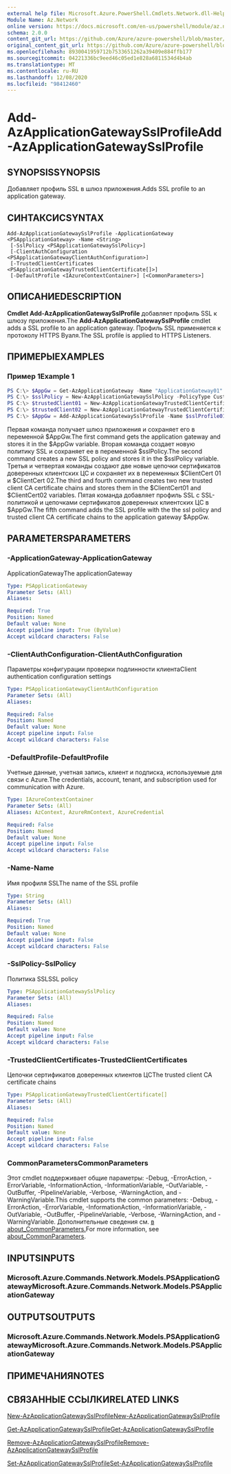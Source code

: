 ```yaml
---
external help file: Microsoft.Azure.PowerShell.Cmdlets.Network.dll-Help.xml
Module Name: Az.Network
online version: https://docs.microsoft.com/en-us/powershell/module/az.network/add-azapplicationgatewaysslprofile
schema: 2.0.0
content_git_url: https://github.com/Azure/azure-powershell/blob/master/src/Network/Network/help/Add-AzApplicationGatewaySslProfile.md
original_content_git_url: https://github.com/Azure/azure-powershell/blob/master/src/Network/Network/help/Add-AzApplicationGatewaySslProfile.md
ms.openlocfilehash: 8930041959712b7533651262a39409e884ffb177
ms.sourcegitcommit: 04221336bc9eed46c05ed1e828a6811534d4b4ab
ms.translationtype: MT
ms.contentlocale: ru-RU
ms.lasthandoff: 12/08/2020
ms.locfileid: "98412460"
---
```

# <span data-ttu-id="1295d-101">Add-AzApplicationGatewaySslProfile</span><span class="sxs-lookup"><span data-stu-id="1295d-101">Add-AzApplicationGatewaySslProfile</span></span>

## <span data-ttu-id="1295d-102">SYNOPSIS</span><span class="sxs-lookup"><span data-stu-id="1295d-102">SYNOPSIS</span></span>
<span data-ttu-id="1295d-103">Добавляет профиль SSL в шлюз приложения.</span><span class="sxs-lookup"><span data-stu-id="1295d-103">Adds SSL profile to an application gateway.</span></span>

## <span data-ttu-id="1295d-104">СИНТАКСИС</span><span class="sxs-lookup"><span data-stu-id="1295d-104">SYNTAX</span></span>

```
Add-AzApplicationGatewaySslProfile -ApplicationGateway <PSApplicationGateway> -Name <String>
 [-SslPolicy <PSApplicationGatewaySslPolicy>]
 [-ClientAuthConfiguration <PSApplicationGatewayClientAuthConfiguration>]
 [-TrustedClientCertificates <PSApplicationGatewayTrustedClientCertificate[]>]
 [-DefaultProfile <IAzureContextContainer>] [<CommonParameters>]
```

## <span data-ttu-id="1295d-105">ОПИСАНИЕ</span><span class="sxs-lookup"><span data-stu-id="1295d-105">DESCRIPTION</span></span>
<span data-ttu-id="1295d-106">**Cmdlet Add-AzApplicationGatewaySslProfile** добавляет профиль SSL к шлюзу приложения.</span><span class="sxs-lookup"><span data-stu-id="1295d-106">The **Add-AzApplicationGatewaySslProfile** cmdlet adds a SSL profile to an application gateway.</span></span> <span data-ttu-id="1295d-107">Профиль SSL применяется к протоколу HTTPS Вуаля.</span><span class="sxs-lookup"><span data-stu-id="1295d-107">The SSL profile is applied to HTTPS Listeners.</span></span>

## <span data-ttu-id="1295d-108">ПРИМЕРЫ</span><span class="sxs-lookup"><span data-stu-id="1295d-108">EXAMPLES</span></span>

### <span data-ttu-id="1295d-109">Пример 1</span><span class="sxs-lookup"><span data-stu-id="1295d-109">Example 1</span></span>
```powershell
PS C:\> $AppGw = Get-AzApplicationGateway -Name "ApplicationGateway01" -ResourceGroupName "ResourceGroup01"
PS C:\> $sslPolicy = New-AzApplicationGatewaySslPolicy -PolicyType Custom -MinProtocolVersion TLSv1_1 -CipherSuite "TLS_ECDHE_ECDSA_WITH_AES_128_GCM_SHA256", "TLS_ECDHE_ECDSA_WITH_AES_256_GCM_SHA384", "TLS_ECDHE_RSA_WITH_AES_128_CBC_SHA", "TLS_RSA_WITH_AES_128_GCM_SHA256"
PS C:\> $trustedClient01 = New-AzApplicationGatewayTrustedClientCertificate -Name "ClientCert01" -CertificateFile "C:\clientCAChain1.cer"
PS C:\> $trustedClient02 = New-AzApplicationGatewayTrustedClientCertificate -Name "ClientCert02" -CertificateFile "C:\clientCAChain2.cer"
PS C:\> $AppGw = Add-AzApplicationGatewaySslProfile -Name $sslProfile01Name -ApplicationGateway $AppGw -SslPolicy $sslPolicy -TrustedClientCertificates $trustedClient01,$trustedClient02
```

<span data-ttu-id="1295d-110">Первая команда получает шлюз приложения и сохраняет его в переменной $AppGw.</span><span class="sxs-lookup"><span data-stu-id="1295d-110">The first command gets the application gateway and stores it in the $AppGw variable.</span></span>
<span data-ttu-id="1295d-111">Вторая команда создает новую политику SSL и сохраняет ее в переменной $sslPolicy.</span><span class="sxs-lookup"><span data-stu-id="1295d-111">The second command creates a new SSL policy and stores it in the $sslPolicy variable.</span></span>
<span data-ttu-id="1295d-112">Третья и четвертая команды создают две новые цепочки сертификатов доверенных клиентских ЦС и сохраняет их в переменных $ClientCert 01 и $ClientCert 02.</span><span class="sxs-lookup"><span data-stu-id="1295d-112">The third and fourth command creates two new trusted client CA certificate chains and stores them in the $ClientCert01 and $ClientCert02 variables.</span></span>
<span data-ttu-id="1295d-113">Пятая команда добавляет профиль SSL с SSL-политикой и цепочками сертификатов доверенных клиентских ЦС в $AppGw.</span><span class="sxs-lookup"><span data-stu-id="1295d-113">The fifth command adds the SSL profile with the the ssl policy and trusted client CA certificate chains to the application gateway $AppGw.</span></span>

## <span data-ttu-id="1295d-114">PARAMETERS</span><span class="sxs-lookup"><span data-stu-id="1295d-114">PARAMETERS</span></span>

### <span data-ttu-id="1295d-115">-ApplicationGateway</span><span class="sxs-lookup"><span data-stu-id="1295d-115">-ApplicationGateway</span></span>
<span data-ttu-id="1295d-116">ApplicationGateway</span><span class="sxs-lookup"><span data-stu-id="1295d-116">The applicationGateway</span></span>

```yaml
Type: PSApplicationGateway
Parameter Sets: (All)
Aliases:

Required: True
Position: Named
Default value: None
Accept pipeline input: True (ByValue)
Accept wildcard characters: False
```

### <span data-ttu-id="1295d-117">-ClientAuthConfiguration</span><span class="sxs-lookup"><span data-stu-id="1295d-117">-ClientAuthConfiguration</span></span>
<span data-ttu-id="1295d-118">Параметры конфигурации проверки подлинности клиента</span><span class="sxs-lookup"><span data-stu-id="1295d-118">Client authentication configuration settings</span></span>

```yaml
Type: PSApplicationGatewayClientAuthConfiguration
Parameter Sets: (All)
Aliases:

Required: False
Position: Named
Default value: None
Accept pipeline input: False
Accept wildcard characters: False
```

### <span data-ttu-id="1295d-119">-DefaultProfile</span><span class="sxs-lookup"><span data-stu-id="1295d-119">-DefaultProfile</span></span>
<span data-ttu-id="1295d-120">Учетные данные, учетная запись, клиент и подписка, используемые для связи с Azure.</span><span class="sxs-lookup"><span data-stu-id="1295d-120">The credentials, account, tenant, and subscription used for communication with Azure.</span></span>

```yaml
Type: IAzureContextContainer
Parameter Sets: (All)
Aliases: AzContext, AzureRmContext, AzureCredential

Required: False
Position: Named
Default value: None
Accept pipeline input: False
Accept wildcard characters: False
```

### <span data-ttu-id="1295d-121">-Name</span><span class="sxs-lookup"><span data-stu-id="1295d-121">-Name</span></span>
<span data-ttu-id="1295d-122">Имя профиля SSL</span><span class="sxs-lookup"><span data-stu-id="1295d-122">The name of the SSL profile</span></span>

```yaml
Type: String
Parameter Sets: (All)
Aliases:

Required: True
Position: Named
Default value: None
Accept pipeline input: False
Accept wildcard characters: False
```

### <span data-ttu-id="1295d-123">-SslPolicy</span><span class="sxs-lookup"><span data-stu-id="1295d-123">-SslPolicy</span></span>
<span data-ttu-id="1295d-124">Политика SSL</span><span class="sxs-lookup"><span data-stu-id="1295d-124">SSL policy</span></span>

```yaml
Type: PSApplicationGatewaySslPolicy
Parameter Sets: (All)
Aliases:

Required: False
Position: Named
Default value: None
Accept pipeline input: False
Accept wildcard characters: False
```

### <span data-ttu-id="1295d-125">-TrustedClientCertificates</span><span class="sxs-lookup"><span data-stu-id="1295d-125">-TrustedClientCertificates</span></span>
<span data-ttu-id="1295d-126">Цепочки сертификатов доверенных клиентов ЦС</span><span class="sxs-lookup"><span data-stu-id="1295d-126">The trusted client CA certificate chains</span></span>

```yaml
Type: PSApplicationGatewayTrustedClientCertificate[]
Parameter Sets: (All)
Aliases:

Required: False
Position: Named
Default value: None
Accept pipeline input: False
Accept wildcard characters: False
```

### <span data-ttu-id="1295d-127">CommonParameters</span><span class="sxs-lookup"><span data-stu-id="1295d-127">CommonParameters</span></span>
<span data-ttu-id="1295d-128">Этот cmdlet поддерживает общие параметры: -Debug, -ErrorAction, -ErrorVariable, -InformationAction, -InformationVariable, -OutVariable, -OutBuffer, -PipelineVariable, -Verbose, -WarningAction, and -WarningVariable.</span><span class="sxs-lookup"><span data-stu-id="1295d-128">This cmdlet supports the common parameters: -Debug, -ErrorAction, -ErrorVariable, -InformationAction, -InformationVariable, -OutVariable, -OutBuffer, -PipelineVariable, -Verbose, -WarningAction, and -WarningVariable.</span></span> <span data-ttu-id="1295d-129">Дополнительные сведения см. [в about_CommonParameters.](http://go.microsoft.com/fwlink/?LinkID=113216)</span><span class="sxs-lookup"><span data-stu-id="1295d-129">For more information, see [about_CommonParameters](http://go.microsoft.com/fwlink/?LinkID=113216).</span></span>

## <span data-ttu-id="1295d-130">INPUTS</span><span class="sxs-lookup"><span data-stu-id="1295d-130">INPUTS</span></span>

### <span data-ttu-id="1295d-131">Microsoft.Azure.Commands.Network.Models.PSApplicationGateway</span><span class="sxs-lookup"><span data-stu-id="1295d-131">Microsoft.Azure.Commands.Network.Models.PSApplicationGateway</span></span>

## <span data-ttu-id="1295d-132">OUTPUTS</span><span class="sxs-lookup"><span data-stu-id="1295d-132">OUTPUTS</span></span>

### <span data-ttu-id="1295d-133">Microsoft.Azure.Commands.Network.Models.PSApplicationGateway</span><span class="sxs-lookup"><span data-stu-id="1295d-133">Microsoft.Azure.Commands.Network.Models.PSApplicationGateway</span></span>

## <span data-ttu-id="1295d-134">ПРИМЕЧАНИЯ</span><span class="sxs-lookup"><span data-stu-id="1295d-134">NOTES</span></span>

## <span data-ttu-id="1295d-135">СВЯЗАННЫЕ ССЫЛКИ</span><span class="sxs-lookup"><span data-stu-id="1295d-135">RELATED LINKS</span></span>

[<span data-ttu-id="1295d-136">New-AzApplicationGatewaySslProfile</span><span class="sxs-lookup"><span data-stu-id="1295d-136">New-AzApplicationGatewaySslProfile</span></span>](./New-AzApplicationGatewaySslProfile.md)

[<span data-ttu-id="1295d-137">Get-AzApplicationGatewaySslProfile</span><span class="sxs-lookup"><span data-stu-id="1295d-137">Get-AzApplicationGatewaySslProfile</span></span>](./Get-AzApplicationGatewaySslProfile.md)

[<span data-ttu-id="1295d-138">Remove-AzApplicationGatewaySslProfile</span><span class="sxs-lookup"><span data-stu-id="1295d-138">Remove-AzApplicationGatewaySslProfile</span></span>](./Remove-AzApplicationGatewaySslProfile.md)

[<span data-ttu-id="1295d-139">Set-AzApplicationGatewaySslProfile</span><span class="sxs-lookup"><span data-stu-id="1295d-139">Set-AzApplicationGatewaySslProfile</span></span>](./Set-AzApplicationGatewaySslProfile.md)